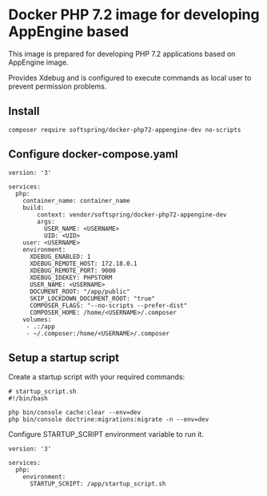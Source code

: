 # Docker PHP 7.2 image for developing AppEngine based

This image is prepared for developing PHP 7.2 applications based on AppEngine image.

Provides Xdebug and is configured to execute commands as local user to prevent permission problems.

## Install

    composer require softspring/docker-php72-appengine-dev no-scripts
    
## Configure docker-compose.yaml

    version: '3'
    
    services:
      php:
        container_name: container_name
        build:
            context: vendor/softspring/docker-php72-appengine-dev
            args:
              USER_NAME: <USERNAME>
              UID: <UID>
        user: <USERNAME>
        environment:
          XDEBUG_ENABLED: 1
          XDEBUG_REMOTE_HOST: 172.18.0.1
          XDEBUG_REMOTE_PORT: 9000
          XDEBUG_IDEKEY: PHPSTORM
          USER_NAME: <USERNAME>
          DOCUMENT_ROOT: "/app/public"
          SKIP_LOCKDOWN_DOCUMENT_ROOT: "true"
          COMPOSER_FLAGS: "--no-scripts --prefer-dist"
          COMPOSER_HOME: /home/<USERNAME>/.composer
        volumes:
         - .:/app
         - ~/.composer:/home/<USERNAME>/.composer

## Setup a startup script

Create a startup script with your required commands:

    # startup_script.sh
    #!/bin/bash
    
    php bin/console cache:clear --env=dev
    php bin/console doctrine:migrations:migrate -n --env=dev
    

Configure STARTUP_SCRIPT environment variable to run it.
    
    version: '3'
    
    services:
      php:
        environment:
          STARTUP_SCRIPT: /app/startup_script.sh

